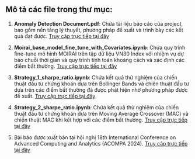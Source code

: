 ## Mô tả các file trong thư mục:
1. **Anomaly Detection Document.pdf**: Chứa tài liệu báo cáo của project, bao gồm nền tảng lý thuyết, phương pháp đề xuất và trình bày các kết quả đạt được.
   [Truy cập trực tiếp tại đây](https://drive.google.com/file/d/1dXIVYqhgfHcdqd0pYjE7U07NT0-LzhgL/view?usp=drive_link)

2. **Moirai_base_model_fine_tune_with_Covariates.ipynb**: Chứa quy trình fine-tune mô hình MOIRAI trên tập dữ liệu VN30 Index với nhiệm vụ dự báo chuỗi thời gian và quy trình tính toán khoảng cách và xác định các điểm bất thường. 
   [Truy cập trực tiếp tại đây](https://colab.research.google.com/github/trunghq0205/Projetcs/blob/main/Thesis/Moirai_base_model_fine_tune_with_Covariates.ipynb)

3. **Strategy_1_sharpe_ratio.ipynb**: Chứa kết quả thử nghiệm của chiến thuật đầu tư chứng khoán dựa trên Bollinger Bands và chiến thuật đầu tư dựa trên các điểm bất thường đã được phát hiện nhờ phương pháp được đề xuất.
   [Truy cập trực tiếp tại đây](https://colab.research.google.com/github/trunghq0205/Projetcs/blob/main/Thesis/Stratety_1_sharpe_ratio.ipynb)

4. **Strategy_2_sharpe_ratio.ipynb**: Chứa kết quả thử nghiệm của chiến thuật đầu tư chứng khoán dựa trên Moving Average Crossover (MAC) và chiến thuật MAC khi kết hợp với các điểm bất thường.
   [Truy cập trực tiếp tại đây](https://colab.research.google.com/github/trunghq0205/Projetcs/blob/main/Thesis/Stratety_2_sharpe_ratio.ipynb)

5. Bài báo được xuất bản tại hội nghị 18th International Conference on Advanced Computing and Analytics (ACOMPA 2024).
   [Truy cập trực tiếp tại đây](https://drive.google.com/file/d/1epxf-JexGRdqBH-L89diVwQwW6gsyCN6/view?usp=sharing)
